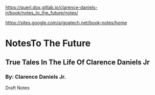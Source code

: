 https://querl.dox.gitlab.io/clarence-daniels-jr/book/notes_to_the_future/notes/

https://sites.google.com/a/goatech.net/book-notes/home

# NotesTo The Future
## True Tales In The Life Of Clarence Daniels Jr
### By: Clarence Daniels Jr.

Draft Notes
